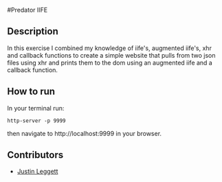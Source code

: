#Predator IIFE



## Description
In this exercise I combined my knowledge of iife's, augmented iife's, xhr and callback functions to create a simple website that pulls from two json files using xhr and prints them to the dom using an augmented iife and a callback function.

## How to run
In your terminal run:
```
http-server -p 9999
```
then navigate to http://localhost:9999 in your browser.

## Contributors
- [Justin Leggett](https://github.com/justinal64)